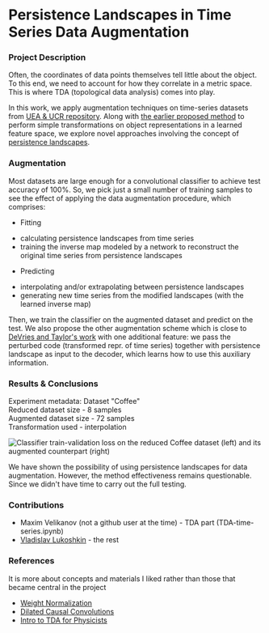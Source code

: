 # Persistence Landscapes in Time Series Data Augmentation

### Project Description

Often, the coordinates of data points themselves tell
little about the object. To this end, we need to account
for how they correlate in a metric space. This is where TDA
(topological data analysis) comes into play.  

In this work, we apply augmentation techniques on time-series datasets
from [UEA & UCR repository](https://timeseriesclassification.com/).
Along with [the earlier proposed method](https://arxiv.org/pdf/1702.05538.pdf)
to perform simple transformations on object representations in a learned
feature space, we explore novel approaches involving the concept of
[persistence landscapes](https://arxiv.org/pdf/1207.6437.pdf).

### Augmentation

Most datasets are large enough for a convolutional classifier to
achieve test accuracy of 100%. So, we pick just a small number of
training samples to see the effect of applying the data augmentation
procedure, which comprises:

* Fitting
 - calculating persistence landscapes from time series
 - training the inverse map modeled by a network to reconstruct
 the original time series from persistence landscapes
* Predicting
 - interpolating and/or extrapolating between persistence landscapes
 - generating new time series from the modified landscapes
 (with the learned inverse map)

Then, we train the classifier on the augmented dataset and predict on the test.
We also propose the other augmentation scheme which is close to [DeVries and
Taylor's work](https://arxiv.org/pdf/1702.05538.pdf) with one additional
feature: we pass the perturbed code (transformed repr. of time series)
together with persistence landscape as input to the decoder, which learns
how to use this auxiliary information.

### Results & Conclusions

Experiment metadata:
Dataset "Coffee"  
Reduced dataset size - 8 samples  
Augmented dataset size - 72 samples  
Transformation used - interpolation

![Classifier train-validation loss on the reduced
Coffee dataset (left) and its augmented counterpart (right)](results.png)

We have shown the possibility of using persistence landscapes
for data augmentation. However, the method effectiveness remains
questionable. Since we didn't have time to carry out the full testing.

### Contributions

* Maxim Velikanov (not a github user at the time) -
TDA part (TDA-time-series.ipynb)
* [Vladislav Lukoshkin](https://github.com/lukoshkin) - the rest

### References

It is more about concepts and materials I liked rather than
those that became central in the project

* [Weight Normalization](https://arxiv.org/pdf/1602.07868.pdf)
* [Dilated Causal Convolutions](https://arxiv.org/pdf/1803.01271.pdf)
* [Intro to TDA for Physicists](https://arxiv.org/pdf/1904.11044.pdf)
